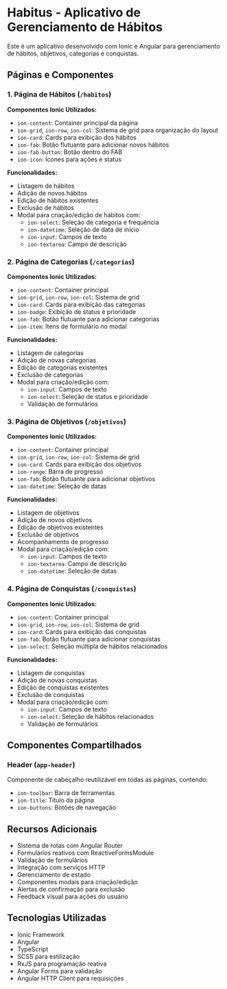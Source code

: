 # Habitus - Aplicativo de Gerenciamento de Hábitos

Este é um aplicativo desenvolvido com Ionic e Angular para gerenciamento de hábitos, objetivos, categorias e conquistas.

## Páginas e Componentes

### 1. Página de Hábitos (`/habitos`)
**Componentes Ionic Utilizados:**
- `ion-content`: Container principal da página
- `ion-grid`, `ion-row`, `ion-col`: Sistema de grid para organização do layout
- `ion-card`: Cards para exibição dos hábitos
- `ion-fab`: Botão flutuante para adicionar novos hábitos
- `ion-fab-button`: Botão dentro do FAB
- `ion-icon`: Ícones para ações e status

**Funcionalidades:**
- Listagem de hábitos
- Adição de novos hábitos
- Edição de hábitos existentes
- Exclusão de hábitos
- Modal para criação/edição de hábitos com:
  - `ion-select`: Seleção de categoria e frequência
  - `ion-datetime`: Seleção de data de início
  - `ion-input`: Campos de texto
  - `ion-textarea`: Campo de descrição

### 2. Página de Categorias (`/categorias`)
**Componentes Ionic Utilizados:**
- `ion-content`: Container principal
- `ion-grid`, `ion-row`, `ion-col`: Sistema de grid
- `ion-card`: Cards para exibição das categorias
- `ion-badge`: Exibição de status e prioridade
- `ion-fab`: Botão flutuante para adicionar categorias
- `ion-item`: Itens de formulário no modal

**Funcionalidades:**
- Listagem de categorias
- Adição de novas categorias
- Edição de categorias existentes
- Exclusão de categorias
- Modal para criação/edição com:
  - `ion-input`: Campos de texto
  - `ion-select`: Seleção de status e prioridade
  - Validação de formulários

### 3. Página de Objetivos (`/objetivos`)
**Componentes Ionic Utilizados:**
- `ion-content`: Container principal
- `ion-grid`, `ion-row`, `ion-col`: Sistema de grid
- `ion-card`: Cards para exibição dos objetivos
- `ion-range`: Barra de progresso
- `ion-fab`: Botão flutuante para adicionar objetivos
- `ion-datetime`: Seleção de datas

**Funcionalidades:**
- Listagem de objetivos
- Adição de novos objetivos
- Edição de objetivos existentes
- Exclusão de objetivos
- Acompanhamento de progresso
- Modal para criação/edição com:
  - `ion-input`: Campos de texto
  - `ion-textarea`: Campo de descrição
  - `ion-datetime`: Seleção de datas

### 4. Página de Conquistas (`/conquistas`)
**Componentes Ionic Utilizados:**
- `ion-content`: Container principal
- `ion-grid`, `ion-row`, `ion-col`: Sistema de grid
- `ion-card`: Cards para exibição das conquistas
- `ion-fab`: Botão flutuante para adicionar conquistas
- `ion-select`: Seleção múltipla de hábitos relacionados

**Funcionalidades:**
- Listagem de conquistas
- Adição de novas conquistas
- Edição de conquistas existentes
- Exclusão de conquistas
- Modal para criação/edição com:
  - `ion-input`: Campos de texto
  - `ion-select`: Seleção de hábitos relacionados
  - Validação de formulários

## Componentes Compartilhados

### Header (`app-header`)
Componente de cabeçalho reutilizável em todas as páginas, contendo:
- `ion-toolbar`: Barra de ferramentas
- `ion-title`: Título da página
- `ion-buttons`: Botões de navegação

## Recursos Adicionais
- Sistema de rotas com Angular Router
- Formulários reativos com ReactiveFormsModule
- Validação de formulários
- Integração com serviços HTTP
- Gerenciamento de estado
- Componentes modais para criação/edição
- Alertas de confirmação para exclusão
- Feedback visual para ações do usuário

## Tecnologias Utilizadas
- Ionic Framework
- Angular
- TypeScript
- SCSS para estilização
- RxJS para programação reativa
- Angular Forms para validação
- Angular HTTP Client para requisições 
